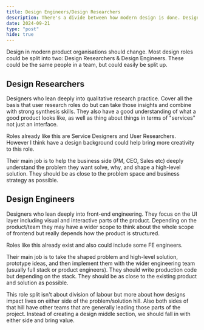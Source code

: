 ```yaml
---
title: Design Engineers/Design Researchers
description: There's a divide between how modern design is done. Design in modern product organisations should change. Most design roles could be split into two - Design Researchers & Design Engineers.
date: 2024-09-21
type: "post"
hide: true
---
```


Design in modern product organisations should change. Most design roles could be split into two: Design Researchers & Design Engineers. These could be the same people in a team, but could easily be split up.

## Design Researchers

Designers who lean deeply into qualitative research practice. Cover all the basis that user research roles do but can take those insights and combine with strong synthesis skills. They also have a good understanding of what a good product looks like, as well as thing about things in terms of "services" not just an interface.

Roles already like this are Service Designers and User Researchers. However I think have a design background could help bring more creativity to this role.

Their main job is to help the business side (PM, CEO, Sales etc) deeply understand the problem they want solve, why, and shape a high-level solution. They should be as close to the problem space and business strategy as possible.

## Design Engineers

Designers who lean deeply into front-end engineering. They focus on the UI layer including visual and interactive parts of the product. Depending on the product/team they may have a wider scope to think about the whole scope of frontend but really depends how the product is structured.

Roles like this already exist and also could include some FE engineers.

Their main job is to take the shaped problem and high-level solution, prototype ideas, and then implement them with the wider engineering team (usually full stack or product engineers). They should write production code but depending on the stack. They should be as close to the existing product and solution as possible.

This role split isn't about division of labour but more about how designs impact lives on either side of the problem/solution hill. Also both sides of that hill have other teams that are generally leading those parts of the project. Instead of creating a design middle section, we should fall in with either side and bring value.
